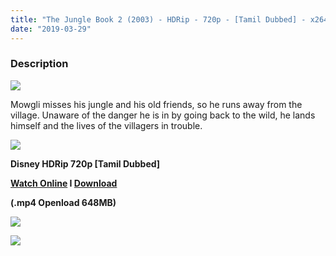 ```yaml
---
title: "The Jungle Book 2 (2003) - HDRip - 720p - [Tamil Dubbed] - x264 -650MB"
date: "2019-03-29"
---
```


### Description

[![](https://1.bp.blogspot.com/-mSzps3jewxc/XJ3FXmbvF1I/AAAAAAAAAYo/EFkBq2tA-QoX90LVeYOwS2dT9RPrHV2jQCLcBGAs/s1600/junglebook2.jpg)](https://1.bp.blogspot.com/-mSzps3jewxc/XJ3FXmbvF1I/AAAAAAAAAYo/EFkBq2tA-QoX90LVeYOwS2dT9RPrHV2jQCLcBGAs/s1600/junglebook2.jpg)

  
Mowgli misses his jungle and his old friends, so he runs away from the village. Unaware of the danger he is in by going back to the wild, he lands himself and the lives of the villagers in trouble.

[![](https://2.bp.blogspot.com/-fai1ZuUwnbA/XIjy2aT4irI/AAAAAAAAANw/WFW0YRK47_8GLAt3pPBSzBk0GJA6Mk5fgCPcBGAYYCw/s1600/torrborder.gif)](https://2.bp.blogspot.com/-fai1ZuUwnbA/XIjy2aT4irI/AAAAAAAAANw/WFW0YRK47_8GLAt3pPBSzBk0GJA6Mk5fgCPcBGAYYCw/s1600/torrborder.gif)

**Disney HDRip 720p \[Tamil Dubbed\]**

**[Watch Online](https://toonnetworktamilvideos.blogspot.com/p/the-jungle-book-2-2003.html) I [Download](https://openload.co/embed/37sRu6H0Wt8/)**

**(.mp4 Openload 648MB)**

![](https://2.bp.blogspot.com/-fai1ZuUwnbA/XIjy2aT4irI/AAAAAAAAANw/WFW0YRK47_8GLAt3pPBSzBk0GJA6Mk5fgCPcBGAYYCw/s1600/torrborder.gif)

![](https://thumb.oloadcdn.net/splash/37sRu6H0Wt8/LXP7T9MHIdY.jpg)
